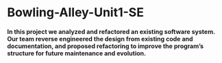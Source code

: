 # Bowling-Alley-Unit1-SE

#### In this project we analyzed and refactored an existing software system. Our team reverse engineered the design from existing code and documentation, and proposed refactoring to improve the program’s structure for future maintenance and evolution.
